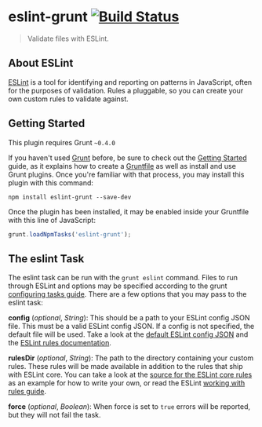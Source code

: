 # eslint-grunt [![Build Status](https://travis-ci.org/iancmyers/eslint-grunt.png?branch=master)](https://travis-ci.org/iancmyers/eslint-grunt)

> Validate files with ESLint.

## About ESLint

[ESLint](https://github.com/nzakas/eslint) is a tool for identifying and reporting on patterns in JavaScript, often for the purposes of validation. Rules a pluggable, so you can create your own custom rules to validate against.

## Getting Started
This plugin requires Grunt `~0.4.0`

If you haven't used [Grunt](http://gruntjs.com/) before, be sure to check out the [Getting Started](http://gruntjs.com/getting-started) guide, as it explains how to create a [Gruntfile](http://gruntjs.com/sample-gruntfile) as well as install and use Grunt plugins. Once you're familiar with that process, you may install this plugin with this command:

```shell
npm install eslint-grunt --save-dev
```

Once the plugin has been installed, it may be enabled inside your Gruntfile with this line of JavaScript:

```js
grunt.loadNpmTasks('eslint-grunt');
```

## The eslint Task

The eslint task can be run with the `grunt eslint` command. Files to run through ESLint and options may be specified according to the grunt [configuring tasks guide](http://gruntjs.com/configuring-tasks). There are a few options that you may pass to the eslint task:

**config** (_optional_, _String_): This should be a path to your ESLint config JSON file. This must be a valid ESLint config JSON. If a config is not specified, the default file will be used. Take a look at the [default ESLint config JSON](https://github.com/nzakas/eslint/blob/master/conf/eslint.json) and the [ESLint rules documentation](https://github.com/nzakas/eslint/blob/master/docs/Rules.md).

**rulesDir** (_optional_, _String_): The path to the directory containing your custom rules. These rules will be made available in addition to the rules that ship with ESLint core. You can take a look at the [source for the ESLint core rules](https://github.com/nzakas/eslint/tree/master/lib/rules) as an example for how to write your own, or read the ESLint [working with rules guide](https://github.com/nzakas/eslint/blob/master/docs/Working-with-Rules.md).

**force** (_optional_, _Boolean_): When force is set to `true` errors will be reported, but they will not fail the task.
